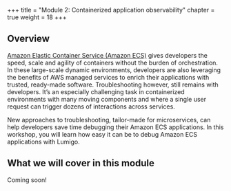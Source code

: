 +++
title = "Module 2: Containerized application observability"
chapter = true
weight = 18
+++

## Overview

[Amazon Elastic Container Service (Amazon ECS)](https://aws.amazon.com/ecs/) gives developers the speed, scale and agility of containers without the burden of orchestration. In these large-scale dynamic environments, developers are also leveraging the benefits of AWS managed services to enrich their applications with trusted, ready-made software. Troubleshooting however, still remains with developers. It’s an especially challenging task in containerized environments with many moving components and where a single user request can trigger dozens of interactions across services. 

New approaches to troubleshooting, tailor-made for microservices, can help developers save time debugging their Amazon ECS applications. In this workshop, you will learn how easy it can be to debug Amazon ECS applications with Lumigo.  

## What we will cover in this module

Coming soon!
